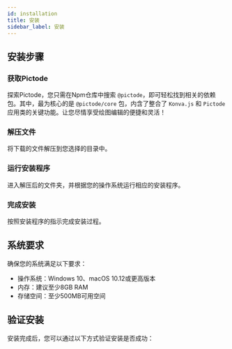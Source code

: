 ```yaml
---
id: installation
title: 安装
sidebar_label: 安装
---
```


## 安装步骤

### 获取Pictode

探索Pictode，您只需在Npm仓库中搜索 `@pictode`，即可轻松找到相关的依赖包。其中，最为核心的是 `@pictode/core` 包，内含了整合了 `Konva.js` 和 `Pictode` 应用类的关键功能。让您尽情享受绘图编辑的便捷和灵活！

### 解压文件

将下载的文件解压到您选择的目录中。

### 运行安装程序

进入解压后的文件夹，并根据您的操作系统运行相应的安装程序。

### 完成安装

按照安装程序的指示完成安装过程。

## 系统要求

确保您的系统满足以下要求：

- 操作系统：Windows 10、macOS 10.12或更高版本
- 内存：建议至少8GB RAM
- 存储空间：至少500MB可用空间

## 验证安装

安装完成后，您可以通过以下方式验证安装是否成功：
